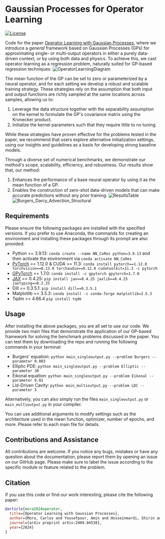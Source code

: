 # Gaussian Processes for Operator Learning
[![License](https://img.shields.io/badge/license-MIT-green.svg)](LICENSE)

Code for the paper [Operator Learning with Gaussian Processes](https://arxiv.org/abs/2409.04538), where we introduce a _general_ framework based on Gaussian Processes (GPs) for approximating single- or multi-output operators in either a purely data-driven context, or by using both data and physics. To achieve this, we cast operator learning as a regression problem, naturally suited for GP-based regression techniques:
![OperatorLearningDiagram](https://github.com/user-attachments/assets/e2afbbd3-601c-4a99-9863-2d5149b0e737)

The mean function of the GP can be set to zero or parameterized by a neural operator, and for each setting we develop a robust and scalable training strategy. These strategies rely on the assumption that both input and output functions are richly sampled at the same locations across samples, allowing us to: 
1. Leverage the data structure together with the separability assumption on the kernel to formulate the GP's covariance matrix using the Kronecker product.
2. Initialize the kernel parameters such that they require little to no tuning.

While these strategies have proven effective for the problems tested in the paper, we recommend that users explore alternative initialization settings, using our insights and guidelines as a basis for developing strong baseline models.

Through a diverse set of numerical benchmarks, we demonstrate our method's scope, scalability, efficiency, and robustness. Our results show that, our method: 
1. Enhances the performance of a base neural operator by using it as the mean function of a GP.
2. Enables the construction of zero-shot data-driven models that can make accurate predictions without any prior training.
![ResultsTable](https://github.com/user-attachments/assets/420b0e6e-b0a4-4b03-8c09-f5b69fc74359)
![Burgers_Darcy_Advection_Structural](https://github.com/user-attachments/assets/5c5814d1-0ac3-4735-9be7-4563aa68e39c)

## Requirements

Please ensure the following packages are installed with the specified versions. If you prefer to use Anaconda, the commands for creating an environment and installing these packages through its prompt are also provided:
- Python == 3.9.13: `conda create --name NN_CoRes python=3.9.13` and then activate the environment via `conda activate NN_CoRes`
- [PyTorch](https://github.com/pytorch/pytorch) == 1.12.0 & CUDA >= 11.3: `conda install pytorch==1.12.0 torchvision==0.13.0 torchaudio==0.12.0 cudatoolkit=11.3 -c pytorch`
- [GPyTorch](https://github.com/cornellius-gp/gpytorch) == 1.7.0: `conda install -c gpytorch gpytorch=1.7.0`
- [JAX](https://github.com/google/jax) == 0.4.25: `pip install jax==0.4.25 jaxlib==0.4.25 jaxtyping==0.2.25`
- Dill == 0.3.5.1: `pip install dill==0.3.5.1`
- Matplotlib == 3.5.3: `conda install -c conda-forge matplotlib=3.5.3`
- Tqdm >= 4.66.4 `pip install tqdm`

## Usage
After installing the above packages, you are all set to use our code. We provide two main files that demonstrate the application of our GP-based framework for solving the benchmark problems discussed in the paper.
You can test them by downloading the repo and running the following commands in your terminal:
- Burgers' equation: `python main_singleoutput.py --problem Burgers --parameter 0.003`
- Elliptic PDE: `python main_singleoutput.py --problem Elliptic --parameter 30`
- Eikonal equation: `python main_singleoutput.py --problem Eikonal --parameter 0.01`
- Lid-Driven Cavity: `python main_multioutput.py --problem LDC --parameter 5`

Alternatively, you can also simply run the files `main_singleoutput.py` or `main_multioutput.py` in your compiler.

You can use additional arguments to modify settings such as the architecture used in the mean function, optimizer, number of epochs, and more. Please refer to each main file for details.

## Contributions and Assistance
All contributions are welcome. If you notice any bugs, mistakes or have any question about the documentation, please report them by opening an issue on our GitHub page. Please make sure to label the issue according to the specific module or feature related to the problem.

## Citation
If you use this code or find our work interesting, please cite the following paper:
```bibtex
@article{mora2024operator,
  title={Operator Learning with Gaussian Processes},
  author={Mora, Carlos and Yousefpour, Amin and Hosseinmardi, Shirin and Owhadi, Houman and Bostanabad, Ramin},
  journal={arXiv preprint arXiv:2409.04538},
  year={2024}
}
